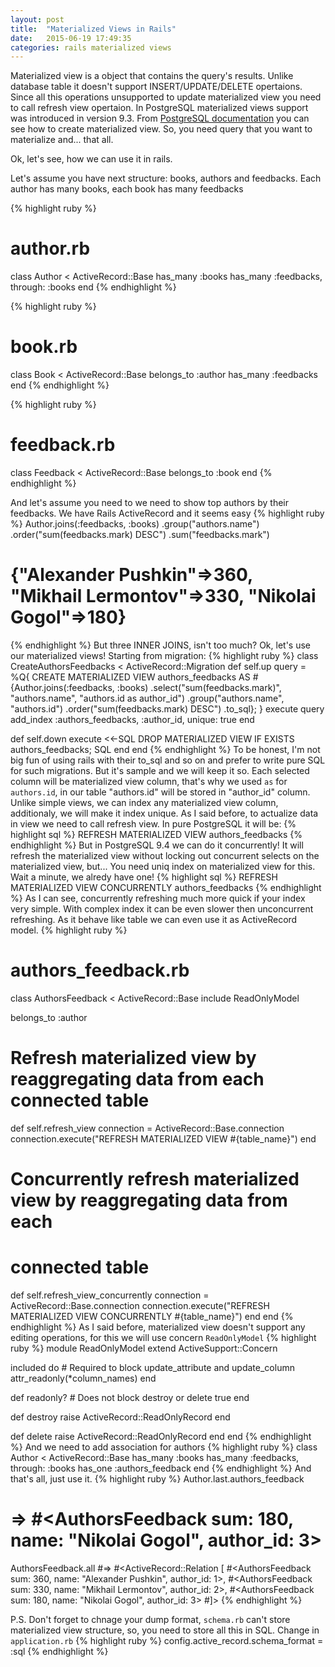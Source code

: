 ```yaml
---
layout: post
title:  "Materialized Views in Rails"
date:   2015-06-19 17:49:35
categories: rails materialized views
---
```


Materialized view is a object that contains the query's results. Unlike database table it doesn't support INSERT/UPDATE/DELETE opertaions. Since all this operations unsupported to update materialized view you need to call refresh view opertaion. In PostgreSQL materialized views support was introduced in version 9.3.
From [PostgreSQL documentation](<http://www.postgresql.org/docs/9.3/static/sql-creatematerializedview.html>) you can see how to create materialized view. So, you need query that you want to materialize and... that all.

Ok, let's see, how we can use it in rails.

Let's assume you have next structure: books, authors and feedbacks. Each author has many books, each book has many feedbacks

{% highlight ruby %}
# author.rb
class Author < ActiveRecord::Base
  has_many :books
  has_many :feedbacks, through: :books
end
{% endhighlight %}

{% highlight ruby %}
# book.rb
class Book < ActiveRecord::Base
  belongs_to :author
  has_many :feedbacks
end
{% endhighlight %}

{% highlight ruby %}
# feedback.rb
class Feedback < ActiveRecord::Base
  belongs_to :book
end
{% endhighlight %}

And let's assume you need to we need to show top authors by their feedbacks. We have Rails ActiveRecord and it seems easy
{% highlight ruby %}
Author.joins(:feedbacks, :books)
      .group("authors.name")
      .order("sum(feedbacks.mark) DESC")
      .sum("feedbacks.mark")
# {"Alexander Pushkin"=>360, "Mikhail Lermontov"=>330, "Nikolai Gogol"=>180}
{% endhighlight %}
But three INNER JOINS, isn't too much? Ok, let's use our materialized views! Starting from migration:
{% highlight ruby %}
class CreateAuthorsFeedbacks < ActiveRecord::Migration
  def self.up
    query = %Q{
      CREATE MATERIALIZED VIEW authors_feedbacks  AS
      #{Author.joins(:feedbacks, :books)
          .select("sum(feedbacks.mark)", "authors.name", "authors.id as author_id")
          .group("authors.name", "authors.id")
          .order("sum(feedbacks.mark) DESC")
          .to_sql};
    }
    execute query
    add_index :authors_feedbacks, :author_id, unique: true
  end

  def self.down
    execute <<-SQL
      DROP MATERIALIZED VIEW IF EXISTS authors_feedbacks;
    SQL
  end
end
{% endhighlight %}
To be honest, I'm not big fun of using rails with their to_sql and so on and prefer to write pure SQL for such migrations. But it's sample and we will keep it so.
Each selected column will be materialized view column, that's why we used `as` for `authors.id`, in our table "authors.id" will be stored in "author_id" column. Unlike simple views, we can index any materialized view column, additionaly, we will make it index unique. As I said before, to actualize data in view we need to call refresh view. In pure PostgreSQL it will be:
{% highlight sql %}
REFRESH MATERIALIZED VIEW authors_feedbacks
{% endhighlight %}
But in PostgreSQL 9.4 we can do it concurrently! It will refresh the materialized view without locking out concurrent selects on the materialized view, but... You need uniq index on materialized view for this. Wait a minute, we alredy have one!
{% highlight sql %}
REFRESH MATERIALIZED VIEW CONCURRENTLY authors_feedbacks
{% endhighlight %}
As I can see, concurrently refreshing much more quick if your index very simple. With complex index it can be even slower then unconcurrent refreshing. As it behave like table we can even use it as ActiveRecord model.
{% highlight ruby %}
# authors_feedback.rb
class AuthorsFeedback < ActiveRecord::Base
  include ReadOnlyModel

  belongs_to :author

  # Refresh materialized view by reaggregating data from each connected table
  def self.refresh_view
    connection = ActiveRecord::Base.connection
    connection.execute("REFRESH MATERIALIZED VIEW #{table_name}")
  end

  # Concurrently refresh materialized view by reaggregating data from each
  # connected table
  def self.refresh_view_concurrently
    connection = ActiveRecord::Base.connection
    connection.execute("REFRESH MATERIALIZED VIEW CONCURRENTLY #{table_name}")
  end
end
{% endhighlight %}
As I said before, materialized view doesn't support any editing operations, for this we will use concern `ReadOnlyModel`
{% highlight ruby %}
module ReadOnlyModel
  extend ActiveSupport::Concern

  included do
    # Required to block update_attribute and update_column
    attr_readonly(*column_names)
  end

  def readonly?
    # Does not block destroy or delete
    true
  end

  def destroy
    raise ActiveRecord::ReadOnlyRecord
  end

  def delete
    raise ActiveRecord::ReadOnlyRecord
  end
end
{% endhighlight %}
And we need to add association for authors
{% highlight ruby %}
class Author < ActiveRecord::Base
  has_many :books
  has_many :feedbacks, through: :books
  has_one  :authors_feedback
end
{% endhighlight %}
And that's all, just use it.
{% highlight ruby %}
Author.last.authors_feedback
# => #<AuthorsFeedback sum: 180, name: "Nikolai Gogol", author_id: 3>
AuthorsFeedback.all
#=> #<ActiveRecord::Relation [
  #<AuthorsFeedback sum: 360, name: "Alexander Pushkin", author_id: 1>,
  #<AuthorsFeedback sum: 330, name: "Mikhail Lermontov", author_id: 2>,
  #<AuthorsFeedback sum: 180, name: "Nikolai Gogol", author_id: 3>
#]>
{% endhighlight %}

P.S. Don't forget to chnage your dump format, `schema.rb` can't store materialized view structure, so, you need to store all this in SQL. Change in `application.rb`
{% highlight ruby %}
config.active_record.schema_format = :sql
{% endhighlight %}
